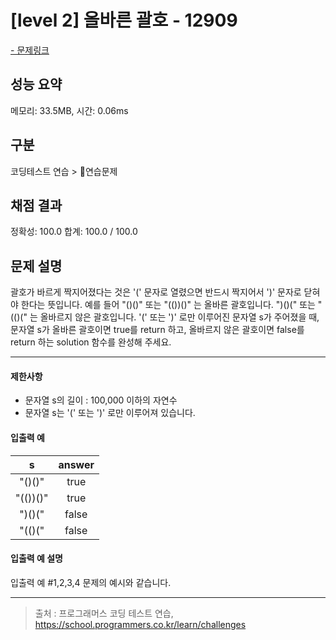 # [level 2] 올바른 괄호 - 12909

<a href="https://school.programmers.co.kr/learn/courses/30/lessons/12909">- 문제링크</a>

## 성능 요약

메모리: 33.5MB, 시간: 0.06ms

## 구분

코딩테스트 연습 > 연습문제

## 채점 결과

정확성: 100.0
합계: 100.0 / 100.0

## 문제 설명

괄호가 바르게 짝지어졌다는 것은 '(' 문자로 열렸으면 반드시 짝지어서 ')' 문자로 닫혀야 한다는 뜻입니다. 예를 들어
"()()" 또는 "(())()" 는 올바른 괄호입니다.
")()(" 또는 "(()(" 는 올바르지 않은 괄호입니다.
'(' 또는 ')' 로만 이루어진 문자열 s가 주어졌을 때, 문자열 s가 올바른 괄호이면 true를 return 하고, 올바르지 않은 괄호이면 false를 return 하는 solution 함수를 완성해 주세요.

---

#### 제한사항

- 문자열 s의 길이 : 100,000 이하의 자연수
- 문자열 s는 '(' 또는 ')' 로만 이루어져 있습니다.

#### 입출력 예

|  **s**   | **answer** |
| :------: | :--------: |
|  "()()"  |    true    |
| "(())()" |    true    |
|  ")()("  |   false    |
|  "(()("  |   false    |

#### 입출력 예 설명

입출력 예 #1,2,3,4
문제의 예시와 같습니다.

---

> 출처 : 프로그래머스 코딩 테스트 연습, <https://school.programmers.co.kr/learn/challenges>
